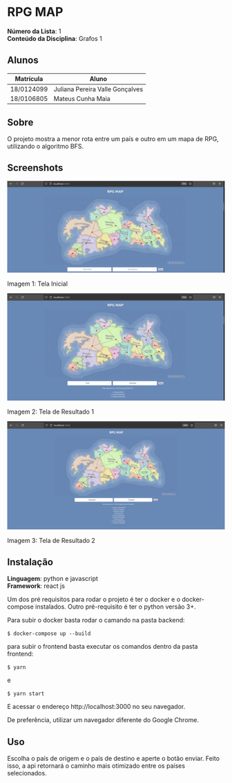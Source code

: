 # RPG MAP

**Número da Lista**: 1<br>
**Conteúdo da Disciplina**: Grafos 1<br>

## Alunos
|Matrícula | Aluno |
| -- | -- |
| 18/0124099  |  Juliana Pereira Valle Gonçalves |
| 18/0106805  |  Mateus Cunha Maia |

## Sobre 
O projeto mostra a menor rota entre um país e outro em um mapa de RPG, utilizando o algoritmo BFS.

## Screenshots

![Tela Inicial](./assets/img_3.jpeg)
</figcaption>
    Imagem 1: Tela Inicial
</figcaption>

![Tela de Resultado](./assets/img_2.jpeg)
</figcaption>
    Imagem 2: Tela de Resultado 1
</figcaption>

![Tela de Resultado](./assets/img_1.jpeg)
</figcaption>
    Imagem 3: Tela de Resultado 2
</figcaption>

## Instalação 
**Linguagem**: python e javascript <br>
**Framework**: react js<br>

Um dos pré requisitos para rodar o projeto é ter o docker e o docker-compose instalados. Outro pré-requisito é ter o python versão 3+.

Para subir o docker basta rodar o camando na pasta backend:
``` shell
$ docker-compose up --build
```

para subir o frontend basta executar os comandos dentro da pasta frontend:
``` shell
$ yarn
```
e
``` shell
$ yarn start
```

E acessar o endereço http://localhost:3000 no seu navegador.

De preferência, utilizar um navegador diferente do Google Chrome.

## Uso 
Escolha o país de origem e o país de destino e aperte o botão enviar. Feito isso, a api retornará o caminho mais otimizado entre os países selecionados.





